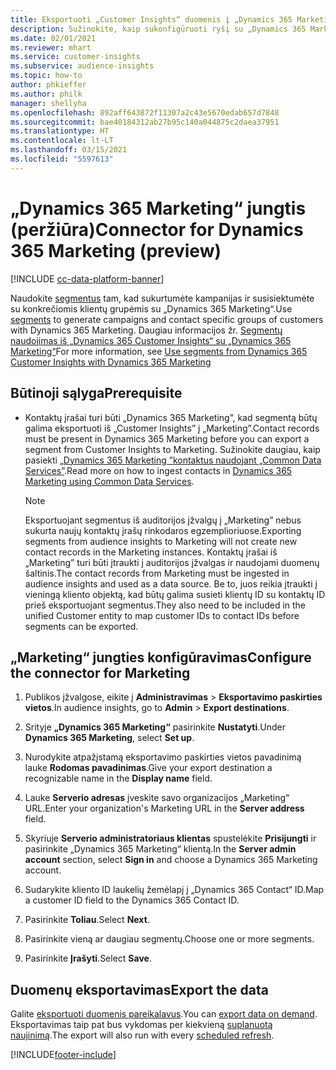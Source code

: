 ```yaml
---
title: Eksportuoti „Customer Insights“ duomenis į „Dynamics 365 Marketing“
description: Sužinokite, kaip sukonfigūruoti ryšį su „Dynamics 365 Marketing“.
ms.date: 02/01/2021
ms.reviewer: mhart
ms.service: customer-insights
ms.subservice: audience-insights
ms.topic: how-to
author: phkieffer
ms.author: philk
manager: shellyha
ms.openlocfilehash: 892aff643872f11307a2c43e5670edab657d7848
ms.sourcegitcommit: bae40184312ab27b95c140a044875c2daea37951
ms.translationtype: HT
ms.contentlocale: lt-LT
ms.lasthandoff: 03/15/2021
ms.locfileid: "5597613"
---
```

# <a name="connector-for-dynamics-365-marketing-preview"></a><span data-ttu-id="ae8b5-103">„Dynamics 365 Marketing“ jungtis (peržiūra)</span><span class="sxs-lookup"><span data-stu-id="ae8b5-103">Connector for Dynamics 365 Marketing (preview)</span></span>

[!INCLUDE [cc-data-platform-banner](../includes/cc-data-platform-banner.md)]

<span data-ttu-id="ae8b5-104">Naudokite [segmentus](segments.md) tam, kad sukurtumėte kampanijas ir susisiektumėte su konkrečiomis klientų grupėmis su „Dynamics 365 Marketing“.</span><span class="sxs-lookup"><span data-stu-id="ae8b5-104">Use [segments](segments.md) to generate campaigns and contact specific groups of customers with Dynamics 365 Marketing.</span></span> <span data-ttu-id="ae8b5-105">Daugiau informacijos žr. [Segmentų naudojimas iš „Dynamics 365 Customer Insights“ su „Dynamics 365 Marketing“](/dynamics365/marketing/customer-insights-segments)</span><span class="sxs-lookup"><span data-stu-id="ae8b5-105">For more information, see [Use segments from Dynamics 365 Customer Insights with Dynamics 365 Marketing](/dynamics365/marketing/customer-insights-segments)</span></span>

## <a name="prerequisite"></a><span data-ttu-id="ae8b5-106">Būtinoji sąlyga</span><span class="sxs-lookup"><span data-stu-id="ae8b5-106">Prerequisite</span></span>

- <span data-ttu-id="ae8b5-107">Kontaktų įrašai turi būti „Dynamics 365 Marketing”, kad segmentą būtų galima eksportuoti iš „Customer Insights” į „Marketing”.</span><span class="sxs-lookup"><span data-stu-id="ae8b5-107">Contact records must be present in Dynamics 365 Marketing before you can export a segment from Customer Insights to Marketing.</span></span> <span data-ttu-id="ae8b5-108">Sužinokite daugiau, kaip pasiekti [„Dynamics 365 Marketing ”kontaktus naudojant „Common Data Services”](connect-power-query.md).</span><span class="sxs-lookup"><span data-stu-id="ae8b5-108">Read more on how to ingest contacts in [Dynamics 365 Marketing using Common Data Services](connect-power-query.md).</span></span>

  > [!NOTE]
  > <span data-ttu-id="ae8b5-109">Eksportuojant segmentus iš auditorijos įžvalgų į „Marketing” nebus sukurta naujų kontaktų įrašų rinkodaros egzemplioriuose.</span><span class="sxs-lookup"><span data-stu-id="ae8b5-109">Exporting segments from audience insights to Marketing will not create new contact records in the Marketing instances.</span></span> <span data-ttu-id="ae8b5-110">Kontaktų įrašai iš „Marketing” turi būti įtraukti į auditorijos įžvalgas ir naudojami duomenų šaltinis.</span><span class="sxs-lookup"><span data-stu-id="ae8b5-110">The contact records from Marketing must be ingested in audience insights and used as a data source.</span></span> <span data-ttu-id="ae8b5-111">Be to, juos reikia įtraukti į vieningą kliento objektą, kad būtų galima susieti klientų ID su kontaktų ID prieš eksportuojant segmentus.</span><span class="sxs-lookup"><span data-stu-id="ae8b5-111">They also need to be included in the unified Customer entity to map customer IDs to contact IDs before segments can be exported.</span></span>

## <a name="configure-the-connector-for-marketing"></a><span data-ttu-id="ae8b5-112">„Marketing“ jungties konfigūravimas</span><span class="sxs-lookup"><span data-stu-id="ae8b5-112">Configure the connector for Marketing</span></span>

1. <span data-ttu-id="ae8b5-113">Publikos įžvalgose, eikite į **Administravimas** > **Eksportavimo paskirties vietos**.</span><span class="sxs-lookup"><span data-stu-id="ae8b5-113">In audience insights, go to **Admin** > **Export destinations**.</span></span>

1. <span data-ttu-id="ae8b5-114">Srityje **„Dynamics 365 Marketing“** pasirinkite **Nustatyti**.</span><span class="sxs-lookup"><span data-stu-id="ae8b5-114">Under **Dynamics 365 Marketing**, select **Set up**.</span></span>

1. <span data-ttu-id="ae8b5-115">Nurodykite atpažįstamą eksportavimo paskirties vietos pavadinimą lauke **Rodomas pavadinimas**.</span><span class="sxs-lookup"><span data-stu-id="ae8b5-115">Give your export destination a recognizable name in the **Display name** field.</span></span>

1. <span data-ttu-id="ae8b5-116">Lauke **Serverio adresas** įveskite savo organizacijos „Marketing“ URL.</span><span class="sxs-lookup"><span data-stu-id="ae8b5-116">Enter your organization's Marketing URL in the **Server address** field.</span></span>

1. <span data-ttu-id="ae8b5-117">Skyriuje **Serverio administratoriaus klientas** spustelėkite **Prisijungti** ir pasirinkite „Dynamics 365 Marketing“ klientą.</span><span class="sxs-lookup"><span data-stu-id="ae8b5-117">In the **Server admin account** section, select **Sign in** and choose a Dynamics 365 Marketing account.</span></span>

1. <span data-ttu-id="ae8b5-118">Sudarykite kliento ID laukelių žemėlapį į „Dynamics 365 Contact“ ID.</span><span class="sxs-lookup"><span data-stu-id="ae8b5-118">Map a customer ID field to the Dynamics 365 Contact ID.</span></span>

1. <span data-ttu-id="ae8b5-119">Pasirinkite **Toliau**.</span><span class="sxs-lookup"><span data-stu-id="ae8b5-119">Select **Next**.</span></span>

1. <span data-ttu-id="ae8b5-120">Pasirinkite vieną ar daugiau segmentų.</span><span class="sxs-lookup"><span data-stu-id="ae8b5-120">Choose one or more segments.</span></span>

1. <span data-ttu-id="ae8b5-121">Pasirinkite **Įrašyti**.</span><span class="sxs-lookup"><span data-stu-id="ae8b5-121">Select **Save**.</span></span>

## <a name="export-the-data"></a><span data-ttu-id="ae8b5-122">Duomenų eksportavimas</span><span class="sxs-lookup"><span data-stu-id="ae8b5-122">Export the data</span></span>

<span data-ttu-id="ae8b5-123">Galite [eksportuoti duomenis pareikalavus](export-destinations.md).</span><span class="sxs-lookup"><span data-stu-id="ae8b5-123">You can [export data on demand](export-destinations.md).</span></span> <span data-ttu-id="ae8b5-124">Eksportavimas taip pat bus vykdomas per kiekvieną [suplanuotą naujinimą](system.md#schedule-tab).</span><span class="sxs-lookup"><span data-stu-id="ae8b5-124">The export will also run with every [scheduled refresh](system.md#schedule-tab).</span></span>


[!INCLUDE[footer-include](../includes/footer-banner.md)]